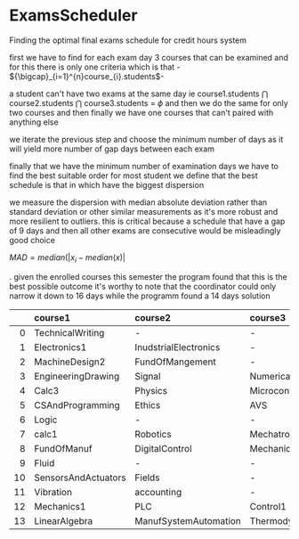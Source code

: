# ExamsScheduler
Finding the optimal final exams schedule for credit hours system

first we have to find for each exam day 3 courses that can be examined and for this there is only one criteria which is that - ${\bigcap}_{i=1}^{n}course_{i}.students$-
 
a student can't have two exams
at the same day ie course1.students $\bigcap$ course2.students $\bigcap$  course3.students = $\phi$
and then we do the same for only two courses and then finally we have one courses that can't paired with anything else

we iterate the previous step and choose the minimum number of days as it will yield more number of gap days between each exam 

finally that we have the minimum number of examination days we have to find the best suitable order for most student
we define that the best schedule is that in which have the biggest dispersion 

we measure the dispersion with median absolute deviation rather than standard deviation or other similar measurements as it's more robust and more resilient to outliers. this is critical because a schedule that have a gap of 9 days and then all other exams are consecutive would be misleadingly good choice
 
$MAD=median(|x_i - median(x)|$






.
given the enrolled courses this semester the program found that this is the best possible outcome 
it's worthy to note that the coordinator could only narrow it down to 16 days while the programm found a 14 days solution

|    | course1             | course2               | course3                    |
|---:|:--------------------|:----------------------|:---------------------------|
|  0 | TechnicalWriting    | -                     | -                          |
|  1 | Electronics1        | InudstrialElectronics | -                          |
|  2 | MachineDesign2      | FundOfMangement       | -                          |
|  3 | EngineeringDrawing  | Signal                | NumericalControl           |
|  4 | Calc3               | Physics               | Microcontroller            |
|  5 | CSAndProgramming    | Ethics                | AVS                        |
|  6 | Logic               | -                     | -                          |
|  7 | calc1               | Robotics              | Mechatronics1              |
|  8 | FundOfManuf         | DigitalControl        | MechanicsAndThermodynamics |
|  9 | Fluid               | -                     | -                          |
| 10 | SensorsAndActuators | Fields                | -                          |
| 11 | Vibration           | accounting            | -                          |
| 12 | Mechanics1          | PLC                   | Control1                   |
| 13 | LinearAlgebra       | ManufSystemAutomation | Thermodynamics             |

